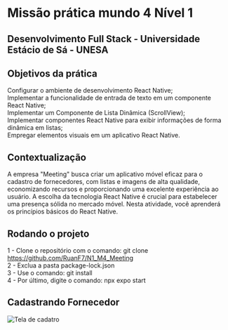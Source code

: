 # Missão prática mundo 4 Nível 1
## Desenvolvimento Full Stack - Universidade Estácio de Sá - UNESA

## Objetivos da prática

Configurar o ambiente de desenvolvimento React Native; </br>
Implementar a funcionalidade de entrada de texto em um componente React Native;</br>
Implementar um Componente de Lista Dinâmica (ScrollView);</br>
Implementar componentes React Native para exibir informações de forma dinâmica
em listas;</br>
Empregar elementos visuais em um aplicativo React Native.

## Contextualização

A empresa "Meeting" busca criar um aplicativo móvel eficaz para o cadastro de
fornecedores, com listas e imagens de alta qualidade, economizando recursos e
proporcionando uma excelente experiência ao usuário. A escolha da tecnologia React
Native é crucial para estabelecer uma presença sólida no mercado móvel. Nesta
atividade, você aprenderá os princípios básicos do React Native.

## Rodando o projeto

1 - Clone o repositório com o comando: git clone https://github.com/RuanF7/N1_M4_Meeting</br>
2 - Exclua a pasta package-lock.json</br>
3 - Use o comando: git install</br>
4 - Por último, digite o comando: npx expo start</br>

## Cadastrando Fornecedor

<img src="/assets/cadastrar.png" alt="Tela de cadatro">
